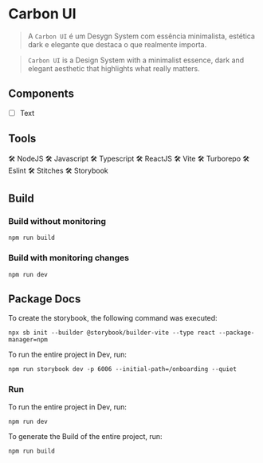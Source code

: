 # Carbon UI

> A `Carbon UI` é um Desygn System com essência minimalista, estética dark e elegante que destaca o que realmente importa.

> `Carbon UI` is a Design System with a minimalist essence, dark and elegant aesthetic that highlights what really matters.

## Components

- [ ] Text

## Tools

:hammer_and_wrench: NodeJS
:hammer_and_wrench: Javascript
:hammer_and_wrench: Typescript
:hammer_and_wrench: ReactJS
:hammer_and_wrench: Vite
:hammer_and_wrench: Turborepo
:hammer_and_wrench: Eslint
:hammer_and_wrench: Stitches
:hammer_and_wrench: Storybook

## Build

### Build without monitoring

`npm run build`

### Build with monitoring changes

`npm run dev`

## Package Docs

To create the storybook, the following command was executed:

`npx sb init --builder @storybook/builder-vite --type react --package-manager=npm`

To run the entire project in Dev, run:

`npm run storybook dev -p 6006 --initial-path=/onboarding --quiet`

### Run

To run the entire project in Dev, run:

`npm run dev`

To generate the Build of the entire project, run:

`npm run build`
